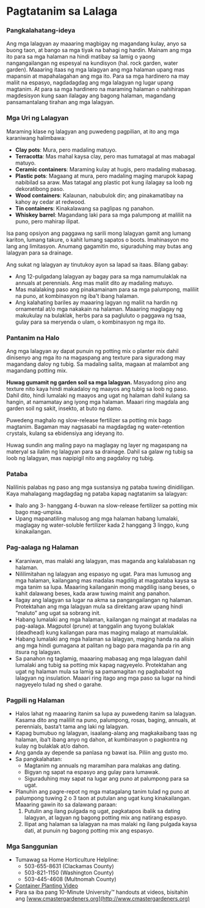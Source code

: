 # Pagtatanim sa Lalaga

### Pangkalahatang-ideya

Ang mga lalagyan ay maaaring magbigay ng magandang kulay, anyo sa buong taon, at bango sa mga tiyak na bahagi ng hardin. Mainam ang mga ito para sa mga halaman na hindi matibay sa lamig o yaong nangangailangan ng espesyal na kundisyon (hal. rock garden, water garden). Maaaring itaas ng mga lalagyan ang mga halaman upang mas mapansin at mapahalagahan ang mga ito. Para sa mga hardinero na may maliit na espasyo, nagdadagdag ang mga lalagyan ng lugar upang magtanim. At para sa mga hardinero na maraming halaman o nahihirapan magdesisyon kung saan ilalagay ang bagong halaman, magandang pansamantalang tirahan ang mga lalagyan.

### Mga Uri ng Lalagyan

Maraming klase ng lalagyan ang puwedeng pagpilian, at ito ang mga karaniwang halimbawa:

- **Clay pots**: Mura, pero madaling matuyo.
- **Terracotta**: Mas mahal kaysa clay, pero mas tumatagal at mas mabagal matuyo.
- **Ceramic containers**: Maraming kulay at hugis, pero madaling mabasag.
- **Plastic pots**: Magaang at mura, pero madaling maging marupok kapag nabibilad sa araw. Mas tatagal ang plastic pot kung ilalagay sa loob ng dekoratibong paso.
- **Wood containers**: Kalaunan, nabubulok din; ang pinakamatibay na kahoy ay cedar at redwood.
- **Tin containers**: Kinakalawang sa paglipas ng panahon.
- **Whiskey barrel**: Magandang laki para sa mga palumpong at maliliit na puno, pero mahirap ilipat.

Isa pang opsiyon ang paggawa ng sarili mong lalagyan gamit ang lumang kariton, lumang takure, o kahit lumang sapatos o boots. Imahinasyon mo lang ang limitasyon. Anumang gagamitin mo, siguraduhing may butas ang lalagyan para sa drainage.

Ang sukat ng lalagyan ay tinutukoy ayon sa lapad sa itaas. Bilang gabay:

- Ang 12-pulgadang lalagyan ay bagay para sa mga namumulaklak na annuals at perennials. Ang mas maliit dito ay madaling matuyo.
- Mas malalaking paso ang pinakamainam para sa mga palumpong, maliliit na puno, at kombinasyon ng iba't ibang halaman.
- Ang kalahating bariles ay maaaring lagyan ng maliit na hardin ng ornamental at/o mga nakakain na halaman. Maaaring maglagay ng makukulay na bulaklak, herbs para sa pagluluto o paggawa ng tsaa, gulay para sa meryenda o ulam, o kombinasyon ng mga ito.

### Pantanim na Halo

Ang mga lalagyan ay dapat punuin ng potting mix o planter mix dahil dinisenyo ang mga ito na magaspang ang texture para siguradong may magandang daloy ng tubig. Sa madaling salita, magaan at malambot ang magandang potting mix.

**Huwag gumamit ng garden soil sa mga lalagyan.** Masyadong pino ang texture nito kaya hindi makadaloy ng maayos ang tubig sa loob ng paso. Dahil dito, hindi lumalaki ng maayos ang ugat ng halaman dahil kulang sa hangin, at namamatay ang iyong mga halaman. Maaari ring magdala ang garden soil ng sakit, insekto, at buto ng damo.

Puwedeng maghalo ng slow-release fertilizer sa potting mix bago magtanim. Bagaman may nagsasabi na magdagdag ng water-retention crystals, kulang sa ebidensiya ang ideyang ito.

Huwag sundin ang maling payo na maglagay ng layer ng magaspang na materyal sa ilalim ng lalagyan para sa drainage. Dahil sa galaw ng tubig sa loob ng lalagyan, mas napipigil nito ang pagdaloy ng tubig.

### Pataba

Nalilinis palabas ng paso ang mga sustansiya ng pataba tuwing dinidiligan. Kaya mahalagang magdagdag ng pataba kapag nagtatanim sa lalagyan:

- Ihalo ang 3- hanggang 4-buwan na slow-release fertilizer sa potting mix bago mag-umpisa.
- Upang mapanatiling malusog ang mga halaman habang lumalaki, maglagay ng water-soluble fertilizer kada 2 hanggang 3 linggo, kung kinakailangan.

### Pag-aalaga ng Halaman

- Karaniwan, mas malaki ang lalagyan, mas maganda ang kalalabasan ng halaman.
- Nililimitahan ng lalagyan ang espasyo ng ugat. Para mas lumusog ang mga halaman, kailangang mas madalas magdilig at magpataba kaysa sa mga tanim sa lupa. Maaaring kailanganin mong magdilig isang beses, o kahit dalawang beses, kada araw tuwing mainit ang panahon.
- Ilagay ang lalagyan sa lugar na akma sa pangangailangan ng halaman. Protektahan ang mga lalagyan mula sa direktang araw upang hindi “maluto” ang ugat sa sobrang init.
- Habang lumalaki ang mga halaman, kailangan ng maingat at madalas na pag-aalaga. Magputol (prune) at tanggalin ang tuyong bulaklak (deadhead) kung kailangan para mas maging malago at mamulaklak.
- Habang lumalaki ang mga halaman sa lalagyan, maging handa na alisin ang mga hindi gumagana at palitan ng bago para maganda pa rin ang itsura ng lalagyan.
- Sa panahon ng taglamig, maaaring mabasag ang mga lalagyan dahil lumalaki ang tubig sa potting mix kapag nagyeyelo. Protektahan ang ugat ng halaman mula sa lamig sa pamamagitan ng pagbabalot ng lalagyan ng insulation. Maaari ring itago ang mga paso sa lugar na hindi nagyeyelo tulad ng shed o garahe.

### Pagpili ng Halaman

- Halos lahat ng maaaring itanim sa lupa ay puwedeng itanim sa lalagyan. Kasama dito ang maliliit na puno, palumpong, rosas, baging, annuals, at perennials, basta’t tama ang laki ng lalagyan.
- Kapag bumubuo ng lalagyan, isaalang-alang ang magkakaibang taas ng halaman, iba’t ibang anyo ng dahon, at kumbinasyon o pagkontra ng kulay ng bulaklak at/o dahon.
- Ang ganda ay depende sa panlasa ng bawat isa. Piliin ang gusto mo.
- Sa pangkalahatan:
  - Magtanim ng annuals ng maramihan para malakas ang dating.
  - Bigyan ng sapat na espasyo ang gulay para lumawak.
  - Siguraduhing may sapat na lugar ang puno at palumpong para sa ugat.
- Planuhin ang pagre-repot ng mga matagalang tanim tulad ng puno at palumpong tuwing 2 o 3 taon at putulan ang ugat kung kinakailangan. Maaaring gawin ito sa dalawang paraan:
  1. Putulin ang ilang pulgada ng ugat, pagkatapos ibalik sa dating lalagyan, at lagyan ng bagong potting mix ang natirang espasyo.
  2. Ilipat ang halaman sa lalagyan na mas malaki ng ilang pulgada kaysa dati, at punuin ng bagong potting mix ang espasyo.

### Mga Sanggunian

- Tumawag sa Home Horticulture Helpline:
  - 503-655-8631 (Clackamas County)
  - 503-821-1150 (Washington County)
  - 503-445-4608 (Multnomah County)
- [Container Planting Video](https://www.youtube.com/watch?v=wHnYV-kgJ0c)
- Para sa iba pang 10-Minute University™ handouts at videos, bisitahin ang [www.cmastergardeners.org](http://www.cmastergardeners.org)
